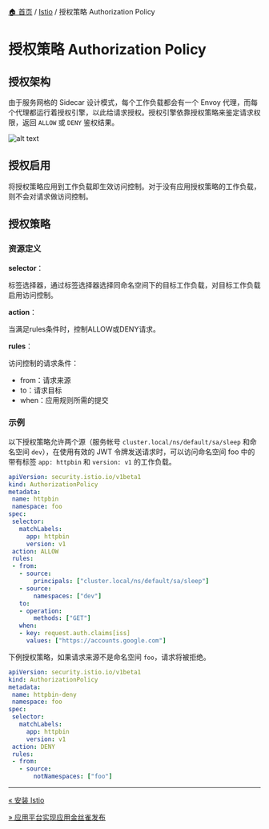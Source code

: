 [🏠 首页](../_index.md) / [Istio](_index.md) / 授权策略 Authorization Policy

# 授权策略 Authorization Policy

## 授权架构

由于服务网格的 Sidecar 设计模式，每个工作负载都会有一个 Envoy 代理，而每个代理都运行着授权引擎，以此给请求授权。授权引擎依靠授权策略来鉴定请求权限，返回 `ALLOW` 或 `DENY` 鉴权结果。

![alt text](https://images.poneding.com/2025/03/202503111822468.svg)

## 授权启用

将授权策略应用到工作负载即生效访问控制。对于没有应用授权策略的工作负载，则不会对请求做访问控制。

## 授权策略

### 资源定义

**selector**：

标签选择器，通过标签选择器选择同命名空间下的目标工作负载，对目标工作负载启用访问控制。

**action**：

当满足rules条件时，控制ALLOW或DENY请求。

**rules**：

访问控制的请求条件：

- from：请求来源
- to：请求目标
- when：应用规则所需的提交

### 示例

以下授权策略允许两个源（服务帐号 `cluster.local/ns/default/sa/sleep` 和命名空间 `dev`），在使用有效的 JWT 令牌发送请求时，可以访问命名空间 foo 中的带有标签 `app: httpbin` 和 `version: v1` 的工作负载。

```yaml
apiVersion: security.istio.io/v1beta1
kind: AuthorizationPolicy
metadata:
 name: httpbin
 namespace: foo
spec:
 selector:
   matchLabels:
     app: httpbin
     version: v1
 action: ALLOW
 rules:
 - from:
   - source:
       principals: ["cluster.local/ns/default/sa/sleep"]
   - source:
       namespaces: ["dev"]
   to:
   - operation:
       methods: ["GET"]
   when:
   - key: request.auth.claims[iss]
     values: ["https://accounts.google.com"]
```

下例授权策略，如果请求来源不是命名空间 `foo`，请求将被拒绝。

```yaml
apiVersion: security.istio.io/v1beta1
kind: AuthorizationPolicy
metadata:
 name: httpbin-deny
 namespace: foo
spec:
 selector:
   matchLabels:
     app: httpbin
     version: v1
 action: DENY
 rules:
 - from:
   - source:
       notNamespaces: ["foo"]
```

---
[« 安装 Istio](installation.md)

[» 应用平台实现应用金丝雀发布](istio-canary-deploy.md)
